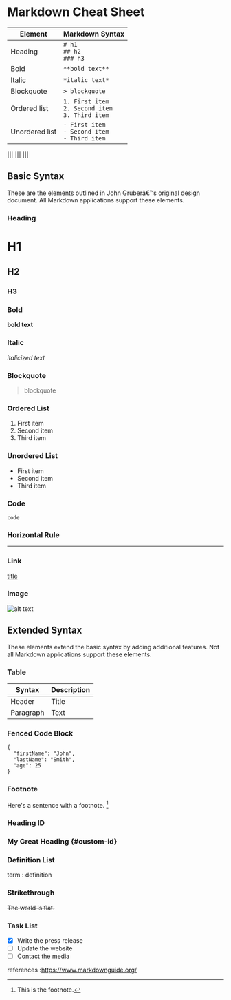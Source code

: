 # Markdown Cheat Sheet
|Element|Markdown Syntax|
|-------|---------------|
|Heading|`# h1` <br> `## h2` <br> `### h3`|
|Bold|`**bold text**`|
|Italic|`*italic text*`|
|Blockquote|`> blockquote`|
|Ordered list|`1. First item` <br> `2. Second item` <br> `3. Third item`|
|Unordered list|`- First item` <br> `- Second item` <br> `- Third item`|

|||
|||
|||

## Basic Syntax

These are the elements outlined in John Gruberâ€™s original design document. All Markdown applications support these elements.

### Heading

# H1
## H2
### H3

### Bold

**bold text**

### Italic

*italicized text*

### Blockquote

> blockquote

### Ordered List

1. First item
2. Second item
3. Third item

### Unordered List

- First item
- Second item
- Third item

### Code

`code`

### Horizontal Rule

---

### Link

[title](https://www.example.com)

### Image

![alt text](image.jpg)

## Extended Syntax

These elements extend the basic syntax by adding additional features. Not all Markdown applications support these elements.

### Table

| Syntax | Description |
| ----------- | ----------- |
| Header | Title |
| Paragraph | Text |

### Fenced Code Block

```
{
  "firstName": "John",
  "lastName": "Smith",
  "age": 25
}
```

### Footnote

Here's a sentence with a footnote. [^1]

[^1]: This is the footnote.

### Heading ID

### My Great Heading {#custom-id}

### Definition List

term
: definition

### Strikethrough

~~The world is flat.~~

### Task List

- [x] Write the press release
- [ ] Update the website
- [ ] Contact the media

references :https://www.markdownguide.org/
